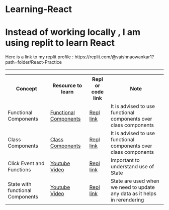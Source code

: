 # Learning-React

<h1> Instead of working locally , I am using replit to learn React </h1>
Here is a link to my replit profile : https://replit.com/@vaishnaowankar1?path=folder/React-Practice
<hr>

<table>
  <tr>
    <th>Concept</th>
    <th>Resource to learn</th>
    <th>Repl or code link</th>
    <th>Note</th>
  </tr>
  
  <tr>
    <td>Functional Components</td>
    <td><a href="https://www.geeksforgeeks.org/reactjs-functional-components/">Functional Components</a></td>
    <td><a href="https://replit.com/@vaishnaowankar1/calculator">Repl link</a></td>
    <td>It is advised to use functional components over class components</td>
  </tr>
  
  <tr>
    <td>Class Components</td>
    <td><a href="https://www.geeksforgeeks.org/reactjs-class-based-components/">Class Components</a></td>
    <td><a href="https://replit.com/@vaishnaowankar1/class-component">Repl link</a></td>
    <td>It is advised to use functional components over class components</td>
  </tr>
  
   <tr>
    <td>Click Event and Functions</td>
    <td><a href="https://www.youtube.com/watch?v=tmt7lf2nCBY&list=PL8p2I9GklV47BCAjiCtuV_liN9IwAl8pM&index=11&pp=iAQB">Youtube Video</a></td>
    <td><a href="https://replit.com/@vaishnaowankar1/class-component">Repl link</a></td>
    <td>Important to understand use of State</td>
  </tr>
  
  <tr>
    <td>State with functional Components</td>
    <td><a href="https://www.youtube.com/watch?v=p7wZ_4sWZ4s&list=PL8p2I9GklV47BCAjiCtuV_liN9IwAl8pM&index=12&pp=iAQB">Youtube Video</a></td>
    <td><a href="https://replit.com/@vaishnaowankar1/state-with-functional-components">Repl link</a></td>
    <td>State are used when we need to update any data as it helps in rerendering</td>
  </tr>
</table>
